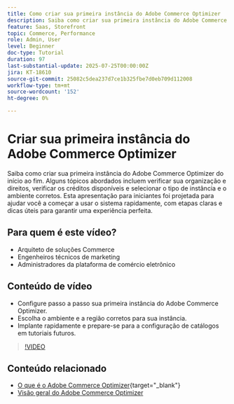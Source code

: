 ```yaml
---
title: Como criar sua primeira instância do Adobe Commerce Optimizer
description: Saiba como criar sua primeira instância do Adobe Commerce Optimizer com este tutorial passo a passo.
feature: Saas, Storefront
topic: Commerce, Performance
role: Admin, User
level: Beginner
doc-type: Tutorial
duration: 97
last-substantial-update: 2025-07-25T00:00:00Z
jira: KT-18610
source-git-commit: 25082c5dea237d7ce1b325fbe7d0eb709d112008
workflow-type: tm+mt
source-wordcount: '152'
ht-degree: 0%

---
```



# Criar sua primeira instância do Adobe Commerce Optimizer

Saiba como criar sua primeira instância do Adobe Commerce Optimizer do início ao fim. Alguns tópicos abordados incluem verificar sua organização e direitos, verificar os créditos disponíveis e selecionar o tipo de instância e o ambiente corretos. Esta apresentação para iniciantes foi projetada para ajudar você a começar a usar o sistema rapidamente, com etapas claras e dicas úteis para garantir uma experiência perfeita.

## Para quem é este vídeo?

* Arquiteto de soluções Commerce
* Engenheiros técnicos de marketing
* Administradores da plataforma de comércio eletrônico

## Conteúdo de vídeo

* Configure passo a passo sua primeira instância do Adobe Commerce Optimizer.
* Escolha o ambiente e a região corretos para sua instância.
* Implante rapidamente e prepare-se para a configuração de catálogos em tutoriais futuros.

>[!VIDEO](https://video.tv.adobe.com/v/3469877?learn=on&enablevpops)

## Conteúdo relacionado

* [O que é o Adobe Commerce Optimizer](https://experienceleague.adobe.com/en/docs/commerce/optimizer/overview){target="_blank"}
* [Visão geral do Adobe Commerce Optimizer](https://experienceleague.adobe.com/en/docs/commerce-learn/tutorials/adobe-commerce-optimizer/overview)
